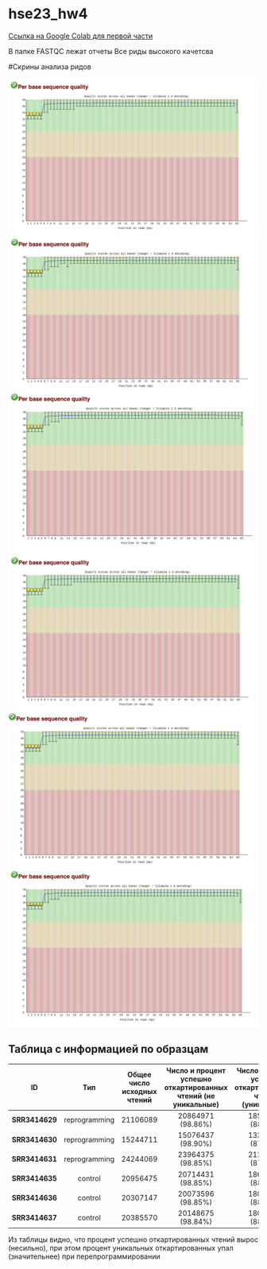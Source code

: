 # hse23_hw4
  
[Ссылка на Google Colab для первой части](https://colab.research.google.com/drive/1C-eQmqNrEetgjtt2zLUMsYimcT7OthCe?usp=sharing)

В папке FASTQC лежат отчеты
Все риды высокого качетсва

#Скрины анализа ридов

![image](https://github.com/prayforanya/hse23_hw4/blob/main/images/SRR3414629_1.png)
![image](https://github.com/prayforanya/hse23_hw4/blob/main/images/SRR3414630_1.png)
![image](https://github.com/prayforanya/hse23_hw4/blob/main/images/SRR3414631_1.png)
![image](https://github.com/prayforanya/hse23_hw4/blob/main/images/SRR3414635_1.png)
![image](https://github.com/prayforanya/hse23_hw4/blob/main/images/SRR3414636_1.png)
![image](https://github.com/prayforanya/hse23_hw4/blob/main/images/SRR3414637_1.png)

## Таблица с информацией по образцам  
| ID | Тип | Общее число исходных чтений | Число и процент успешно откартированных чтений (не уникальные) | Число и процент успешно откартированных чтений (уникальные) | Общее число чтений, попавших на гены |
|----------|:-------:|:----------------:|:----------------:|:----------------:|:----------------:|
| **SRR3414629** | reprogramming | 21106089 | 20864971 (98.86%) | 18573565 (88.00%) | 16224313 |
| **SRR3414630** | reprogramming | 15244711 | 15076437 (98.90%) | 13320505 (87.38%) | 11583775 |
| **SRR3414631** | reprogramming | 24244069 | 23964375 (98.85%) | 21159606 (87.28%) | 18613501 |
| **SRR3414635** | control       | 20956475 | 20714431 (98.85%) | 18637053 (88.93%) | 16463013 |
| **SRR3414636** | control       | 20307147 | 20073596 (98.85%) | 18032679 (88.80%) | 15942667 |
| **SRR3414637** | control       | 20385570 | 20148675 (98.84%) | 18043406 (88.51%) | 15914380 |

Из таблицы видно, что процент успешно откартированных чтений вырос  (несильно), при этом процент уникальных откартированных упал (значительнее) при перепрограммировании 
